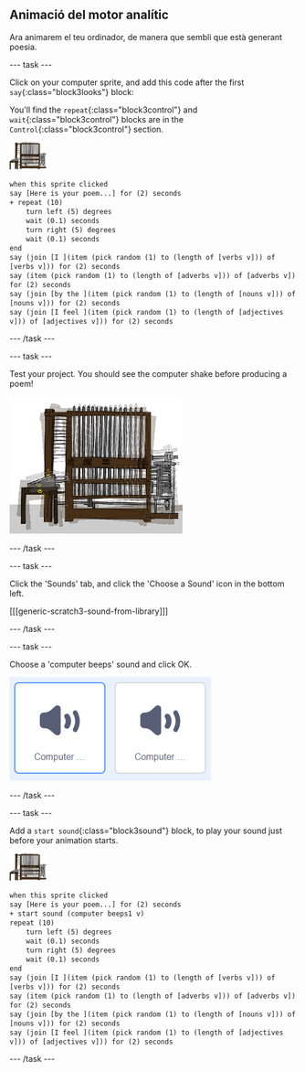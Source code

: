 ## Animació del motor analític

Ara animarem el teu ordinador, de manera que sembli que està generant poesia.

\--- task \---

Click on your computer sprite, and add this code after the first `say`{:class="block3looks"} block:

You'll find the `repeat`{:class="block3control"} and `wait`{:class="block3control"} blocks are in the `Control`{:class="block3control"} section.

![computer sprite](images/computer-sprite.png)

```blocks3
when this sprite clicked
say [Here is your poem...] for (2) seconds
+ repeat (10)
    turn left (5) degrees
    wait (0.1) seconds
    turn right (5) degrees
    wait (0.1) seconds  
end
say (join [I ](item (pick random (1) to (length of [verbs v])) of [verbs v])) for (2) seconds
say (item (pick random (1) to (length of [adverbs v])) of [adverbs v]) for (2) seconds
say (join [by the ](item (pick random (1) to (length of [nouns v])) of [nouns v])) for (2) seconds
say (join [I feel ](item (pick random (1) to (length of [adjectives v])) of [adjectives v])) for (2) seconds
```

\--- /task \---

\--- task \---

Test your project. You should see the computer shake before producing a poem!

![computer sprite shaking back and forth](images/poetry-animate-test.png)

\--- /task \---

\--- task \---

Click the 'Sounds' tab, and click the 'Choose a Sound' icon in the bottom left.

[[[generic-scratch3-sound-from-library]]]

\--- /task \---

\--- task \---

Choose a 'computer beeps' sound and click OK.

![computer beeps 1 and 2 sounds in sound library](images/poetry-beeps.png)

\--- /task \---

\--- task \---

Add a `start sound`{:class="block3sound"} block, to play your sound just before your animation starts.

![computer sprite](images/computer-sprite.png)

```blocks3
when this sprite clicked
say [Here is your poem...] for (2) seconds
+ start sound (computer beeps1 v)
repeat (10)
    turn left (5) degrees
    wait (0.1) seconds
    turn right (5) degrees
    wait (0.1) seconds  
end
say (join [I ](item (pick random (1) to (length of [verbs v])) of [verbs v])) for (2) seconds
say (item (pick random (1) to (length of [adverbs v])) of [adverbs v]) for (2) seconds
say (join [by the ](item (pick random (1) to (length of [nouns v])) of [nouns v])) for (2) seconds
say (join [I feel ](item (pick random (1) to (length of [adjectives v])) of [adjectives v])) for (2) seconds
```

\--- /task \---